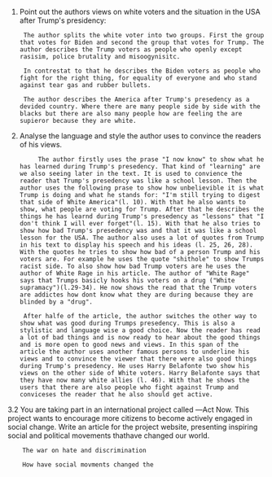 


1. Point out the authors views on white voters and the situation in the USA after Trump's presidency:

		The author splits the white voter into two groups. First the group that votes for Biden and second the group that votes for Trump. The author describes the Trump voters as people who openly except rasisim, police brutality and misoogynisitc. 
		
		In contrestat to that he describes the Biden voters as people who fight for the right thing, for equality of everyone and who stand against tear gas and rubber bullets.

		The author describes the America after Trump's presedency as a devided country. Where there are many people side by side with the blacks but there are also many people how are feeling the are supieror because they are white. 


2. Analyse the language and style the author uses to convince the readers of his views.


			The author firstly uses the prase "I now know" to show what he has learned during Trump's presedency. That kind of "learning" are we also seeing later in the text. It is used to convience the reader that Trump's presedency was like a school lesson. Then the author uses the following prase to show how unbelievible it is what Trump is doing and what he stands for: "I'm still trying to digest that side of White America"(l. 10). With that he also wants to show, what people are voting for Trump. After that he describes the things he has learnd during Trump's presedency as "lessons" that "I don't think I will ever forget"(l. 15). With that he also tries to show how bad Trump's presedency was and that it was like a school lesson for the USA. The author also uses a lot of quotes from Trump in his text to display his speech and his ideas (l. 25, 26, 28). With the quotes he tries to show how bad of a person Trump and his voters are. For example he uses the quote "shithole" to show Trumps racist side. To also show how bad Trump voters are he uses the author of White Rage in his article. The author of "White Rage" says that Trumps basicly hooks his voters on a drug ("White supramacy")(l.29-34). He now shows the read that the Trump voters are addictes how dont know what they are during because they are blinded by a "drug".
			
		After halfe of the article, the author switches the other way to show what was good during Trumps presedency. This is also a  stylistic and language wise a good choice. Now the reader has read a lot of bad things and is now ready to hear about the good things and is more open to good news and views. In this span of the article the author uses another famous persons to underline his views and to convince the viewer that there were also good things during Trump's presedency. He uses Harry Belafonte two show his views on the other side of White voters. Harry Belafonte says that they have now many white allies (l. 46). With that he shows the users that there are also people who fight against Trump and conviceses the reader that he also should get active. 


3.2
You are taking part in an international project called ―Act Now. 
This project wants to encourage more citizens to become actively engaged in social change. Write an article for the project website, presenting inspiring social and political movements thathave changed our world.

		The war on hate and discrimination

		How have social movments changed the 